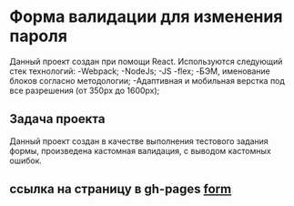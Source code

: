# Форма валидации для изменения пароля
Данный проект создан при помощи React.
Используются следующий стек технологий:
-Webpack;
-NodeJs;
-JS
-flex;
-БЭМ, именование блоков согласно методологии;
-Адаптивная и мобильная верстка под все разрешения (от 350px до 1600px);

## Задача проекта
Данный проект создан в качестве выполнения тестового задания формы, произведена кастомная валидация, с выводом кастомных ошибок.

## ссылка на страницу в gh-pages [form](https://tanasov49.github.io/test-work-form/)


